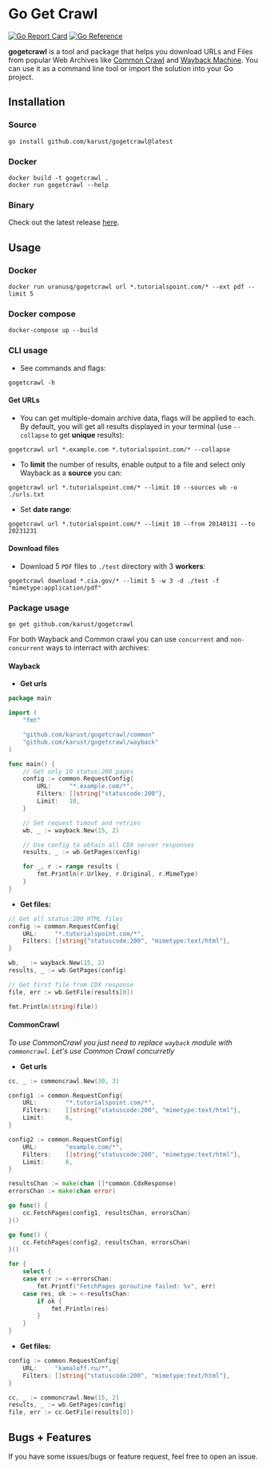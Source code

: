 # Go Get Crawl
[![Go Report Card](https://goreportcard.com/badge/github.com/karust/goGetCrawl)](https://goreportcard.com/report/github.com/karust/gogetcrawl)
[![Go Reference](https://pkg.go.dev/badge/github.com/karust/gogetcrawl.svg)](https://pkg.go.dev/github.com/karust/gogetcrawl)

**gogetcrawl** is a tool and package that helps you download URLs and Files from popular Web Archives like [Common Crawl](http://commoncrawl.org) and [Wayback Machine](https://web.archive.org/). You can use it as a command line tool or import the solution into your Go project. 

## Installation
### Source
```
go install github.com/karust/gogetcrawl@latest
```

### Docker
```
docker build -t gogetcrawl .
docker run gogetcrawl --help
```

### Binary
Check out the latest release [here](https://github.com/karust/gogetcrawl/releases).

## Usage
### Docker
```
docker run uranusq/gogetcrawl url *.tutorialspoint.com/* --ext pdf --limit 5
```
### Docker compose
```
docker-compose up --build
```
### CLI usage
* See commands and flags:
```
gogetcrawl -h
```

#### Get URLs

* You can get multiple-domain archive data, flags will be applied to each. By default, you will get all results displayed in your terminal (use `--collapse` to get **unique** results):
```
gogetcrawl url *.example.com *.tutorialspoint.com/* --collapse
```

* To **limit** the number of results, enable output to a file and select only Wayback as a **source** you can:
```
gogetcrawl url *.tutorialspoint.com/* --limit 10 --sources wb -o ./urls.txt
```

* Set **date range**:
```
gogetcrawl url *.tutorialspoint.com/* --limit 10 --from 20140131 --to 20231231
```
#### Download files
* Download 5 `PDF` files to `./test` directory with 3 **workers**:
```
gogetcrawl download *.cia.gov/* --limit 5 -w 3 -d ./test -f "mimetype:application/pdf"
```

### Package usage
```
go get github.com/karust/gogetcrawl
```
For both Wayback and Common crawl you can use `concurrent` and `non-concurrent` ways to interract with archives: 
#### Wayback
* **Get urls**
```go
package main

import (
	"fmt"

	"github.com/karust/gogetcrawl/common"
	"github.com/karust/gogetcrawl/wayback"
)

func main() {
	// Get only 10 status:200 pages
	config := common.RequestConfig{
		URL:     "*.example.com/*",
		Filters: []string{"statuscode:200"},
		Limit:   10,
	}

	// Set request timout and retries
	wb, _ := wayback.New(15, 2)

	// Use config to obtain all CDX server responses
	results, _ := wb.GetPages(config)

	for _, r := range results {
		fmt.Println(r.Urlkey, r.Original, r.MimeType)
	}
}
```

* **Get files:**
```go
// Get all status:200 HTML files 
config := common.RequestConfig{
	URL:     "*.tutorialspoint.com/*",
	Filters: []string{"statuscode:200", "mimetype:text/html"},
}

wb, _ := wayback.New(15, 2)
results, _ := wb.GetPages(config)

// Get first file from CDX response
file, err := wb.GetFile(results[0])

fmt.Println(string(file))
```

#### CommonCrawl
*To use CommonCrawl you just need to replace `wayback` module with `commoncrawl`. Let's use Common Crawl concurretly*

* **Get urls**
```go
cc, _ := commoncrawl.New(30, 3)

config1 := common.RequestConfig{
	URL:        "*.tutorialspoint.com/*",
	Filters:    []string{"statuscode:200", "mimetype:text/html"},
	Limit:      6,
}

config2 := common.RequestConfig{
	URL:        "example.com/*",
	Filters:    []string{"statuscode:200", "mimetype:text/html"},
	Limit:      6,
}

resultsChan := make(chan []*common.CdxResponse)
errorsChan := make(chan error)

go func() {
	cc.FetchPages(config1, resultsChan, errorsChan)
}()

go func() {
	cc.FetchPages(config2, resultsChan, errorsChan)
}()

for {
	select {
	case err := <-errorsChan:
		fmt.Printf("FetchPages goroutine failed: %v", err)
	case res, ok := <-resultsChan:
		if ok {
			fmt.Println(res)
		}
	}
}
```

* **Get files:**
```go
config := common.RequestConfig{
	URL:     "kamaloff.ru/*",
	Filters: []string{"statuscode:200", "mimetype:text/html"},
}

cc, _ := commoncrawl.New(15, 2)
results, _ := wb.GetPages(config)
file, err := cc.GetFile(results[0])
```

## Bugs + Features
If you have some issues/bugs or feature request, feel free to open an issue.
